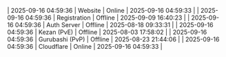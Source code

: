 | 2025-09-16 04:59:36 | Website | Online | 2025-09-16 04:59:33 |
| 2025-09-16 04:59:36 | Registration | Offline | 2025-09-09 16:40:23 |
| 2025-09-16 04:59:36 | Auth Server | Offline | 2025-08-18 09:33:31 |
| 2025-09-16 04:59:36 | Kezan (PvE) | Offline | 2025-08-03 17:58:02 |
| 2025-09-16 04:59:36 | Gurubashi (PvP) | Offline | 2025-08-23 21:44:06 |
| 2025-09-16 04:59:36 | Cloudflare | Online | 2025-09-16 04:59:33 |
